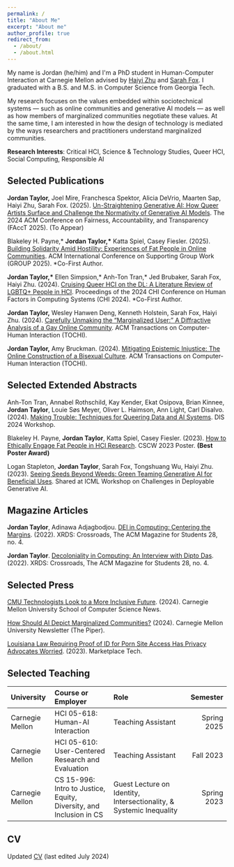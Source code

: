 ```yaml
---
permalink: /
title: "About Me"
excerpt: "About me"
author_profile: true
redirect_from: 
  - /about/
  - /about.html
---
```


My name is Jordan (he/him) and I'm a PhD student in Human-Computer Interaction at Carnegie Mellon advised by [Haiyi Zhu](https://haiyizhu.com) and [Sarah Fox](https://www.sarahfox.info/). I graduated with a B.S. and M.S. in Computer Science from Georgia Tech.

My research focuses on the values embedded within sociotechnical systems — such as online communities and generative AI models — as well as how members of marginalized communities negotiate these values. At the same time, I am interested in how the design of technology is mediated by the ways researchers and practitioners understand marginalized communities.

**Research Interests**: Critical HCI, Science & Technology Studies, Queer HCI, Social Computing, Responsible AI


Selected Publications
------

**Jordan Taylor,** Joel Mire, Franchesca Spektor, Alicia DeVrio, Maarten Sap, Haiyi Zhu, Sarah Fox. (2025). [Un-Straightening Generative AI: How Queer Artists Surface and Challenge the Normativity of Generative AI Models](https://arxiv.org/abs/2503.09805). The 2024 ACM Conference on Fairness, Accountability, and Transparency (FAccT 2025). (To Appear)

Blakeley H. Payne,\* **Jordan Taylor,\*** Katta Spiel, Casey Fiesler. (2025). [Building Solidarity Amid Hostility: Experiences of Fat People in Online Communities](https://dl.acm.org/doi/10.1145/3701186). ACM International Conference on Supporting Group Work (GROUP 2025). \*Co-First Author.

**Jordan Taylor,\*** Ellen Simpsion,* Anh-Ton Tran,* Jed Brubaker, Sarah Fox, Haiyi Zhu. (2024). [Cruising Queer HCI on the DL: A Literature Review of LGBTQ+ People in HCI](https://dl.acm.org/doi/10.1145/3613904.3642494). Proceedings of the 2024 CHI Conference on Human Factors in Computing Systems (CHI 2024). \*Co-First Author.

**Jordan Taylor,** Wesley Hanwen Deng, Kenneth Holstein, Sarah Fox, Haiyi Zhu. (2024). [Carefully Unmaking the “Marginalized User:” A Diffractive Analysis of a Gay Online Community](https://doi.org/10.1145/3673229). ACM Transactions on Computer-Human Interaction (TOCHI).

**Jordan Taylor,** Amy Bruckman. (2024). [Mitigating Epistemic Injustice: The Online Construction of a Bisexual Culture](https://dl.acm.org/doi/10.1145/3648614). ACM Transactions on Computer-Human Interaction (TOCHI).


Selected Extended Abstracts
------

Anh-Ton Tran, Annabel Rothschild, Kay Kender, Ekat Osipova, Brian Kinnee, **Jordan Taylor**, Louie Søs Meyer, Oliver L. Haimson, Ann Light, Carl Disalvo. (2024). [Making Trouble: Techniques for Queering Data and AI Systems](https://dl.acm.org/doi/abs/10.1145/3656156.3658393). DIS 2024 Workshop.

Blakeley H. Payne, **Jordan Taylor**, Katta Spiel, Casey Fiesler. (2023). [How to Ethically Engage Fat People in HCI Research](https://dl.acm.org/doi/10.1145/3584931.3606987). CSCW 2023 Poster. **(Best Poster Award)**

Logan Stapleton, **Jordan Taylor**, Sarah Fox, Tongshuang Wu, Haiyi Zhu. (2023). [Seeing Seeds Beyond Weeds: Green Teaming Generative AI for Beneficial Uses](https://arxiv.org/pdf/2306.03097.pdf). Shared at ICML Workshop on Challenges in Deployable Generative AI.


Magazine Articles
------

**Jordan Taylor**, Adinawa Adjagbodjou. [DEI in Computing: Centering the Margins](https://dl.acm.org/doi/10.1145/3538534). (2022). XRDS: Crossroads, The ACM Magazine for Students 28, no. 4.

**Jordan Taylor**. [Decoloniality in Computing: An Interview with Dipto Das](https://dl.acm.org/doi/10.1145/3538548). (2022). XRDS: Crossroads, The ACM Magazine for Students 28, no. 4.


Selected Press
------

[CMU Technologists Look to a More Inclusive Future](https://www.cs.cmu.edu/news/2024/inclusive-ai). (2024). Carnegie Mellon University School of Computer Science News.

[How Should AI Depict Marginalized Communities?](https://www.cmu.edu/news/stories/archives/2024/june/how-should-ai-depict-marginalized-communities-cmu-technologists-look-to-a-more-inclusive-future ) (2024). Carnegie Mellon University Newsletter (The Piper).

[Louisiana Law Requiring Proof of ID for Porn Site Access Has Privacy Advocates Worried](https://www.marketplace.org/shows/marketplace-tech/louisiana-law-requiring-proof-of-id-for-porn-site-access-has-privacy-advocates-worried/). (2023). Marketplace Tech. 


Selected Teaching
------

| University | Course or Employer | Role | Semester |
| :------ | :--- | :--- | ---:|
| Carnegie Mellon | HCI 05-618: Human-AI Interaction | Teaching Assistant | Spring 2025 |
| Carnegie Mellon | HCI 05-610: User-Centered Research and Evaluation | Teaching Assistant | Fall 2023 |
| Carnegie Mellon | CS 15-996: Intro to Justice, Equity, Diversity, and Inclusion in CS | Guest Lecture on Identity, Intersectionality, & Systemic Inequality | Spring 2023 |


CV
------


Updated <a onclick="gtag('event', 'view_cv')" href="https://docs.google.com/document/d/1-EcWIT9l5_rQmeggDAUAcv5YJAZOe2PUdbVR96a278s/edit?usp=sharing">CV</a> (last edited July 2024)
